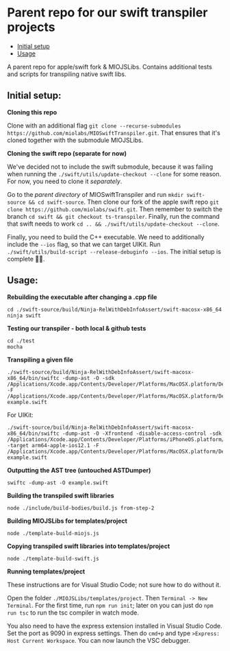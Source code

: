 # Parent repo for our swift transpiler projects

* [Initial setup](#initial-setup)
* [Usage](#usage)

A parent repo for apple/swift fork & MIOJSLibs. Contains additional tests and scripts for transpiling native swift libs.

## **Initial setup:**

**Cloning this repo**

Clone with an additional flag `git clone --recurse-submodules https://github.com/miolabs/MIOSwiftTranspiler.git`.
That ensures that it's cloned together with the submodule MIOJSLibs.

**Cloning the swift repo (separate for now)**

We've decided not to include the swift submodule, because it was failing when running the
`./swift/utils/update-checkout --clone` for some reason. For now, you need to clone it *separately*.

Go to the *parent directory* of MIOSwiftTranspiler and run `mkdir swift-source && cd swift-source`. Then
clone our fork of the apple swift repo `git clone https://github.com/miolabs/swift.git`. Then remember to
switch the branch `cd swift && git checkout ts-transpiler`. Finally, run the command that swift needs to work
`cd .. && ./swift/utils/update-checkout --clone`.

Finally, you need to build the C++ executable. We need to additionally include the `--ios` flag, so that we can target UIKit.
Run `./swift/utils/build-script --release-debuginfo --ios`. The initial setup is complete 🎉🎉.

## **Usage:**

**Rebuilding the executable after changing a .cpp file**

```
cd ./swift-source/build/Ninja-RelWithDebInfoAssert/swift-macosx-x86_64
ninja swift
```

**Testing our transpiler - both local & github tests**

```
cd ./test
mocha
```

**Transpiling a given file**

```
./swift-source/build/Ninja-RelWithDebInfoAssert/swift-macosx-x86_64/bin/swiftc -dump-ast -O -sdk /Applications/Xcode.app/Contents/Developer/Platforms/MacOSX.platform/Developer/SDKs/MacOSX10.14.sdk -F /Applications/Xcode.app/Contents/Developer/Platforms/MacOSX.platform/Developer/Library/Frameworks example.swift
```

For UIKit:

```
./swift-source/build/Ninja-RelWithDebInfoAssert/swift-macosx-x86_64/bin/swiftc -dump-ast -O -Xfrontend -disable-access-control -sdk /Applications/Xcode.app/Contents/Developer/Platforms/iPhoneOS.platform/Developer/SDKs/iPhoneOS12.1.sdk -target arm64-apple-ios12.1 -F /Applications/Xcode.app/Contents/Developer/Platforms/MacOSX.platform/Developer/Library/Frameworks example.swift
```

**Outputting the AST tree (untouched ASTDumper)**

```
swiftc -dump-ast -O example.swift
```

**Building the transpiled swift libraries**

```
node ./include/build-bodies/build.js from-step-2
```

**Building MIOJSLibs for templates/project**

```
node ./template-build-miojs.js
```

**Copying transpiled swift libraries into templates/project**

```
node ./template-build-swift.js
```

**Running templates/project**

These instructions are for Visual Studio Code; not sure how to do without it.

Open the folder `./MIOJSLibs/templates/project`. Then `Terminal -> New Terminal`. For the first time, run
`npm run init`; later on you can just do `npm run tsc` to run the tsc compiler in watch mode.

You also need to have the express extension installed in Visual Studio Code. Set the port as 9090 in
express settings. Then do `cmd+p` and type `>Express: Host Current Workspace`. You can now launch the VSC debugger.
